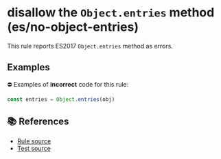 # disallow the `Object.entries` method (es/no-object-entries)

This rule reports ES2017 `Object.entries` method as errors.

## Examples

⛔ Examples of **incorrect** code for this rule:

```js
const entries = Object.entries(obj)
```

## 📚 References

- [Rule source](../../lib/rules/no-object-entries.js)
- [Test source](../../tests/lib/rules/no-object-entries.js)
